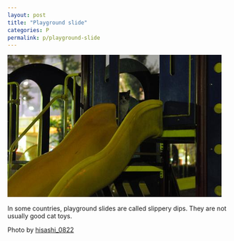 ```yaml
---
layout: post
title: "Playground slide"
categories: P
permalink: p/playground-slide
---
```


<img src="/images/p/playgroundslide.jpg">

In some countries, playground slides are called slippery dips. They are not usually good cat toys.

Photo by <a href="http://www.flickr.com/photos/hisashiv/4095224295/">hisashi_0822</a>